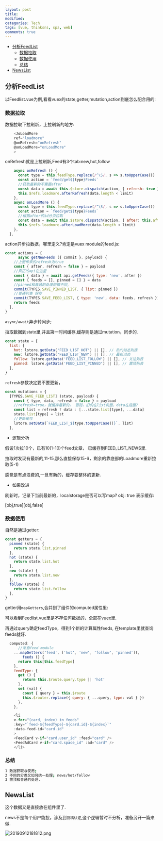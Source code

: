 ```yaml
---
layout: post
title:
modified:
categories: Tech
tags: [vue, thinksns, spa, web]
comments: true
---
```


<!-- TOC -->

- [分析FeedList](#分析FeedList)
  - [数据拉取](#数据拉取)
  - [数据使用](#数据使用)
  - [总结](#总结)
- [NewsList](#NewsList)

<!-- /TOC -->

## 分析FeedList


以Feedlist.vue为例,看看vuex的state,getter,mutation,action到底怎么配合用的:

### 数据拉取

数据拉取下拉刷新，上拉刷新的地方:

```js
    <JoLoadMore
    ref="loadmore"
    @onRefresh="onRefresh"
    @onLoadMore="onLoadMore"
    >
```

onRefresh就是上拉刷新,Feed有3个tab:new,hot,follow

```js
    async onRefresh () {
      const type = this.feedType.replace(/^\S/, s => s.toUpperCase())
      const action = `feed/get${type}Feeds`
      //获取最新的不需要after
      const data = await this.$store.dispatch(action, { refresh: true })
      this.$refs.loadmore.afterRefresh(data.length < limit)
    },
    async onLoadMore () {
      const type = this.feedType.replace(/^\S/, s => s.toUpperCase())
      const action = `feed/get${type}Feeds`
      //根据after的id分页拉取
      const data = await this.$store.dispatch(action, { after: this.after })
      this.$refs.loadmore.afterLoadMore(data.length < limit)
    },
  },
```

action异步拉数据。哪里定义?肯定是vuex module的feed.js:

```js
const actions = {
      async getNewFeeds ({ commit }, payload) {
    //上面传来的refresh为true
    const { after, refresh = false } = payload
    //真正的api在这里
    const { data } = await api.getFeeds({ type: 'new', after })
    const { feeds = [], pinned = [] } = data
    //pinned和普通的处理稍微不同,
    commit(TYPES.SAVE_PINNED_LIST, { list: pinned })
    //普通列表 保存
    commit(TYPES.SAVE_FEED_LIST, { type: 'new', data: feeds, refresh })
    return feeds
  },
}
```

`async/await`异步转同步;

拉取数据到state里,并且第一时间缓存,缓存则是通过mutation，同步的.

```js
const state = {
  list: {
    hot: lstore.getData('FEED_LIST_HOT') || [], // 热门动态列表
    new: lstore.getData('FEED_LIST_NEW') || [], // 最新动态
    follow: lstore.getData('FEED_LIST_FOLLOW') || [], // 关注列表
    pinned: lstore.getData('FEED_LIST_PINNED') || [], // 置顶列表
  },
}
```

`refresh`参数决定要不要更新，

```js
const mutations = {
  [TYPES.SAVE_FEED_LIST] (state, payload) {
    const { type, data, refresh = false } = payload
    //refresh=true，就缓存最新的， 否则，旧的在list前面，data在后面?
    const list = refresh ? data : [...state.list[type], ...data]
    state.list[type] = list
    //更新缓存
    lstore.setData(`FEED_LIST_${type.toUpperCase()}`, list)
  },
```

- 逻辑分析

假设1次拉10个，已有10(1-10)个feed文章， 已缓存到FEED_LIST_NEWS里.

拉取时发现有最新的,11-15,那么直接保存15-6，剩余的靠底部的Loadmore重新拉取(5-1)

感觉是有点浪费的,一旦有新的，缓存要整体的更新.

- 如果改进

刷新时，记录下当前最新的，localstorage是否可以写map? obj: true 表示缓存:

[obj,true][obj,false]

### 数据使用

自然是通过getter:

```js
const getters = {
  pinned (state) {
    return state.list.pinned
  },
  hot (state) {
    return state.list.hot
  },
  new (state) {
    return state.list.new
  },
  follow (state) {
    return state.list.follow
  },
}
```

getter用`mapGetters`,合并到了组件的computed属性里:

可以看到Feedlist.vue里是不存任何数据的，全部在vuex里.

再通过query确定feedType，得到1个新的计算属性feeds, 在template里就查询feeds就好.

```js
  computed: {
      //来自feed module
    ...mapGetters('feed', ['hot', 'new', 'follow', 'pinned']),
        feeds () {
      return this[this.feedType]
    },
    feedType: {
      get () {
        return this.$route.query.type || 'hot'
      },
      set (val) {
        const { query } = this.$route
        this.$router.replace({ query: { ...query, type: val } })
      },
    },
```

```js
    <li
    v-for="(card, index) in feeds"
    :key="`feed-${feedType}-${card.id}-${index}`"
    :data-feed-id="card.id"
    >
    <FeedCard v-if="card.user_id" :feed="card" />
    <FeedAdCard v-if="card.space_id" :ad="card" />
    </li>
```

### 总结

```sh
1 数据获取与使用;
2 不同的分类又如何统一处理; news/hot/follow
3 置顶和普通的处理.
```

## NewsList

这个数据又是直接放在组件里了.

news不是每个用户能投，涉及到`投稿认证`,这个逻辑暂时不分析，准备另开一篇来做.

![20190912181812.png](https://images-1257933000.cos.ap-chengdu.myqcloud.com/undefined20190912181812.png)